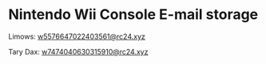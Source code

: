 # Nintendo Wii Console E-mail storage

Limows: w5576647022403561@rc24.xyz

Tary Dax: w7474040630315910@rc24.xyz
